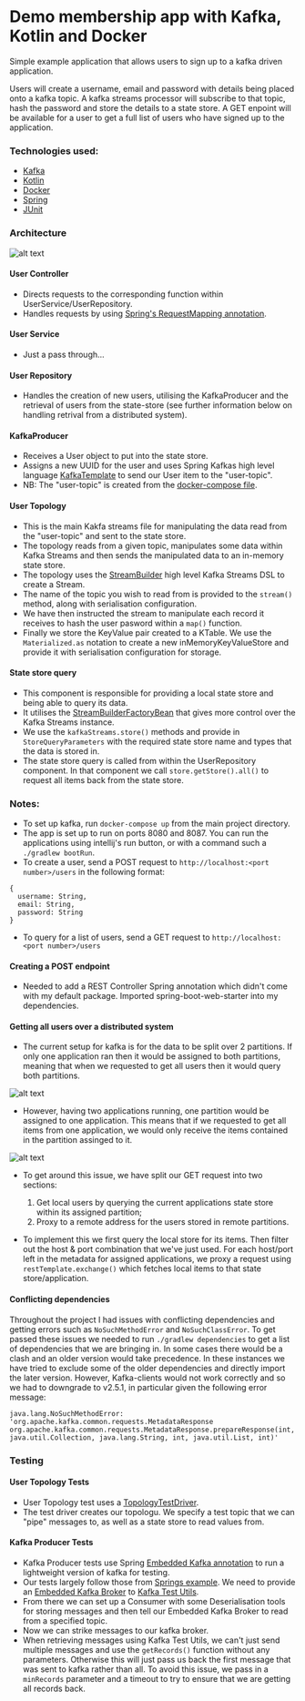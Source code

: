 # Demo membership app with Kafka, Kotlin and Docker

Simple example application that allows users to sign up to a kafka driven application.

Users will create a username, email and password with details being placed onto a kafka topic. A kafka streams processor will subscribe to that topic, hash the password and store the details to a state store. A GET enpoint will be available for a user to get a full list of users who have signed up to the application.

### Technologies used:
* [Kafka](https://kafka.apache.org/intro)
* [Kotlin](https://kotlinlang.org/)
* [Docker](https://www.docker.com/)
* [Spring](https://spring.io/)
* [JUnit](https://junit.org/junit5/)

### Architecture

![alt text](https://github.com/StephenDRoberts/kafka-kotlin-memberhip-example/blob/master/assets/ArchitectureDiagram.png?raw=true)

#### User Controller
* Directs requests to the corresponding function within UserService/UserRepository.
* Handles requests by using [Spring's RequestMapping annotation](https://www.baeldung.com/spring-new-requestmapping-shortcuts).

#### User Service
* Just a pass through...

#### User Repository
* Handles the creation of new users, utilising the KafkaProducer and the retrieval of users from the state-store (see further information below on handling retrival from a distributed system).

#### KafkaProducer
* Receives a User object to put into the state store.
* Assigns a new UUID for the user and uses Spring Kafkas high level language [KafkaTemplate](https://docs.spring.io/spring-kafka/api/org/springframework/kafka/core/KafkaTemplate.html) to send our User item to the "user-topic".
* NB: The "user-topic" is created from the [docker-compose file](https://github.com/StephenDRoberts/kafka-kotlin-memberhip-example/blob/master/docker-compose.yaml).

#### User Topology
* This is the main Kakfa streams file for manipulating the data read from the "user-topic" and sent to the state store. 
* The topology reads from a given topic, manipulates some data within Kafka Streams and then sends the manipulated data to an in-memory state store.
* The topology uses the [StreamBuilder](https://kafka.apache.org/23/javadoc/org/apache/kafka/streams/StreamsBuilder.html) high level Kafka Streams DSL to create a Stream.
* The name of the topic you wish to read from is provided to the `stream()` method, along with serialisation configuration.
* We have then instructed the stream to manipulate each record it receives to hash the user pasword within a `map()` function.
* Finally we store the KeyValue pair created to a KTable. We use the `Materialized.as` notation to create a new inMemoryKeyValueStore and provide it with serialisation configuration for storage.
 
#### State store query
* This component is responsible for providing a local state store and being able to query its data.
* It utilises the [StreamBuilderFactoryBean](https://docs.spring.io/spring-kafka/docs/current/api/org/springframework/kafka/config/StreamsBuilderFactoryBean.html) that gives more control over the Kafka Streams instance.
* We use the `kafkaStreams.store()` methods and provide in `StoreQueryParameters` with the required state store name and types that the data is stored in.
* The state store query is called from within the UserRepository component. In that component we call `store.getStore().all()` to request all items back from the state store.

### Notes:
* To set up kafka, run `docker-compose up` from the main project directory.
* The app is set up to run on ports 8080 and 8087. You can run the applications using intellij's run button, or with a command such a `./gradlew bootRun`.
* To create a user, send a POST request to `http://localhost:<port number>/users` in the following format:
```
{
  username: String,
  email: String,
  password: String
}
```
* To query for a list of users, send a GET request to `http://localhost:<port number>/users`


#### Creating a POST endpoint
* Needed to add a REST Controller Spring annotation which didn't come with my default package. Imported spring-boot-web-starter into my dependencies.

#### Getting all users over a distributed system
* The current setup for kafka is for the data to be split over 2 partitions. If only one application ran then it would be assigned to both partitions, meaning that when we requested to get all users then it would query both partitions. 

![alt text](https://github.com/StephenDRoberts/kafka-kotlin-memberhip-example/blob/master/assets/OneAppDiagram.png?raw=true)

* However, having two applications running, one partition would be assigned to one application. This means that if we requested to get all items from one application, we would only receive the items contained in the partition assinged to it.

![alt text](https://github.com/StephenDRoberts/kafka-kotlin-memberhip-example/blob/master/assets/TwoAppDiagram.png?raw=true)

* To get around this issue, we have split our GET request into two sections:
  1. Get local users by querying the current applications state store within its assigned partition;
  2. Proxy to a remote address for the users stored in remote partitions.

* To implement this we first query the local store for its items. Then filter out the host & port combination that we've just used. For each host/port left in the metadata for assigned applications, we proxy a request using `restTemplate.exchange()` which fetches local items to that state store/application.

#### Conflicting dependencies
Throughout the project I had issues with conflicting dependencies and getting errors such as `NoSuchMethodError` and `NoSuchClassError`. To get passed these issues we needed to run `./gradlew dependencies` to get a list of dependencies that we are bringing in. In some cases there would be a clash and an older version would take precedence. In these instances we have tried to exclude some of the older dependencies and directly import the later version. However, Kafka-clients would not work correctly and so we had to downgrade to v2.5.1, in particular given the following error message:
```
java.lang.NoSuchMethodError: 'org.apache.kafka.common.requests.MetadataResponse org.apache.kafka.common.requests.MetadataResponse.prepareResponse(int, java.util.Collection, java.lang.String, int, java.util.List, int)'
```

### Testing
#### User Topology Tests
* User Topology test uses a [TopologyTestDriver](https://kafka.apache.org/24/javadoc/org/apache/kafka/streams/TopologyTestDriver.html).
* The test driver creates our topologu. We specify a test topic that we can "pipe" messages to, as well as a state store to read values from.

#### Kafka Producer Tests
* Kafka Producer tests use Spring [Embedded Kafka annotation](https://docs.spring.io/spring-kafka/api/org/springframework/kafka/test/context/EmbeddedKafka.html) to run a lightweight version of kafka for testing.
* Our tests largely follow those from [Springs example](https://docs.spring.io/spring-kafka/reference/html/#embedded-kafka-annotation). We need to provide an [Embedded Kafka Broker](https://docs.spring.io/spring-kafka/api/org/springframework/kafka/test/EmbeddedKafkaBroker.html) to [Kafka Test Utils](https://docs.spring.io/spring-kafka/api/org/springframework/kafka/test/utils/KafkaTestUtils.html).
* From there we can set up a Consumer  with some Deserialisation tools for storing messages and then tell our Embedded Kafka Broker to read from a specified topic.
* Now we can strike messages to our kafka broker.
* When retrieving messages using Kafka Test Utils, we can't just send multiple messages and use the `getRecords()` function without any parameters. Otherwise this will just pass us back the first message that was sent to kafka rather than all. To avoid this issue, we pass in a `minRecords` parameter and a timeout to try to ensure that we are getting all records back.
